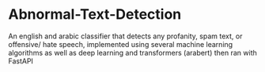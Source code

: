 # Abnormal-Text-Detection
An english and arabic classifier that detects any profanity, spam text, or offensive/ hate speech, implemented using several machine learning algorithms as well as deep learning and transformers (arabert) then ran with FastAPI

